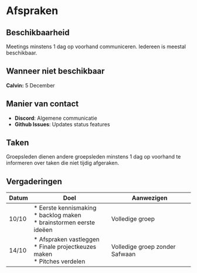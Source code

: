 # Afspraken
## Beschikbaarheid
Meetings minstens 1 dag op voorhand communiceren. Iedereen is meestal beschikbaar.

## Wanneer niet beschikbaar
**Calvin:** 5 December

## Manier van contact
* **Discord**: Algemene communicatie
* **Github Issues**: Updates status features

## Taken

Groepsleden dienen andere groepsleden minstens 1 dag op voorhand te informeren over taken die niet tijdig afgeraken.

## Vergaderingen
| Datum | Doel | Aanwezigen |
|-------|------|------------|
| 10/10 | * Eerste kennismaking <br>* backlog maken <br>* brainstormen eerste ideëen | Volledige groep |
| 14/10 | * Afspraken vastleggen <br>* Finale projectkeuzes maken <br>* Pitches verdelen | Volledige groep zonder Safwaan |
